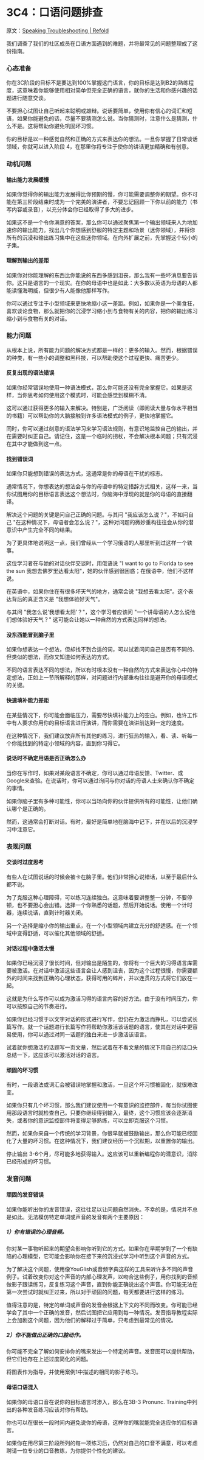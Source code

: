 # 3C4：口语问题排查

原文：[Speaking Troubleshooting | Refold](https://refold.la/roadmap/stage-3/c/speaking-troubleshooting)

我们调查了我们的社区成员在口语方面遇到的难题，并将最常见的问题整理成了这份指南。

### 心态准备

你在3C阶段的目标不是要达到100%掌握这门语言，你的目标是达到B2的熟练程度，这意味着你能够使用相对简单但完全正确的语言，就你的生活和你感兴趣的话题进行随意交谈。

不要担心试图让自己听起来聪明或雄辩。说话要简单，使用你有信心的词汇和短语，如果你能避免的话，尽量不要猜测怎么说。当你猜测时，注意什么是猜测，什么不是。这将帮助你避免巩固坏习惯。

你的目标是以一种感觉自然和正确的方式来表达你的想法。一旦你掌握了日常谈话领域，你就可以进入阶段 4，在那里你将专注于使你的讲话更加精确和有创意。

### 动机问题

#### 输出能力发展缓慢

如果你觉得你的输出能力发展得比你预期的慢，你可能需要调整你的期望。你不可能在第三阶段结束时成为一个完美的演讲者，不要忘记回顾一下你以前的能力（书写内容或录音），以充分体会你已经取得了多大的进步。

如果这不是一个令你满意的答案，那么你可以通过聚焦第一个输出领域来人为地加速你的输出能力。找出几个你想感到舒服的特定主题和场景（迷你领域），并将你所有的沉浸和输出练习集中在这些迷你领域。在向外扩展之前，先掌握这个较小的子集。

#### 理解到输出的差距

如果你对你能理解的东西比你能说的东西多感到沮丧，那么我有一些坏消息要告诉你。这只是语言的一个现实。在你的母语中也是如此：大多数以英语为母语的人都能读懂海明威，但很少有人能像他那样写作。

你可以通过专注于小型领域来更快地缩小这一差距。例如，如果你是一个美食狂，喜欢谈论食物，那么就把你的沉浸学习缩小到与食物有关的内容，把你的输出练习缩小到与食物有关的对话。

### 能力问题

从根本上说，所有能力问题的解决方式都是一样的：更多的输入。然而，根据错误的种类，有一些小的调整和黑科技，可以帮助使这个过程更快、痛苦更少。

#### 反复出现的语法错误

如果你经常错误地使用一种语法模式，那么你可能还没有完全掌握它。如果是这样，当你思考如何使用这个模式时，可能会感觉到模糊不清。

这可以通过获得更多的输入来解决。特别是，广泛阅读（即阅读大量与你水平相当的书籍）可以帮助你的大脑接触到许多语法模式的例子，更快地掌握它。

同时，你可以通过刻意的语法学习来学习语法规则，有意识地监控自己的输出，并在需要时纠正自己。请记住，这是一个临时的拐杖，不会解决根本问题；只有沉浸在其中才能做到这一点。

#### 找到错误词

如果你只能想到错误的表达方式，这通常是你的母语在干扰的标志。

通常情况下，你想表达的想法会与你的母语中的特定措辞方式相关，这样一来，当你试图用你的目标语言表达这个想法时，你脑海中浮现的就是你的母语的直接翻译。

解决这个问题的关键是问自己正确的问题。与其问 "我应该怎么说？"，不如问自己 "在这种情况下，母语者会怎么说？"，这种对问题的微妙重构往往会从你的潜意识中产生完全不同的结果。

为了更具体地说明这一点，我们曾经从一个学习俄语的人那里听到过这样一个轶事。

这位学习者在与她的对话伙伴交谈时，用俄语说 "I want to go to Florida to see the sun 我想去佛罗里达看太阳"，她的伙伴感到很困惑；在俄语中，他们不这样说。

在英语中，如果你住在有很多坏天气的地方，通常会说 "我想去看太阳"。这个表达背后的真正含义是 "我想体验好天气"。

与其问 "我怎么说'我想看太阳'？"，这个学习者应该问 "一个讲母语的人怎么说他们想体验好天气？" 这可能会让她以一种自然的方式表达同样的想法。

#### 没东西能冒到脑子里

如果你想表达一个想法，但却找不到合适的词，可以试着问问自己是否有不同的、但类似的想法，而你又知道如何表达的方式。

不同的语言表达不同的想法，所以有时根本没有一种自然的方式来表达你心中的特定想法，正如上一节所解释的那样，对问题进行内部重构往往是避开你的母语模式的关键。

#### 快速填补能力差距

在某些情况下，你可能会面临压力，需要尽快填补能力上的空白。例如，也许工作中有人要求你用你的目标语言进行演讲，而你需要在演讲前达到一定的速度。

在这种情况下，我们建议放弃所有其他的练习，进行狂热的输入，看、读、听每一个你能找到的特定小领域的内容，直到你习得它。

#### 说话时不确定用语是否正确怎么办

当你在写作时，如果对某段语言不确定，你可以通过母语反馈、Twitter、或Google来查验。在说话时，你可以通过询问与你对话的母语人士来确认你不确定的事情。

如果你脑子里有多种可能性，你可以当场向你的伙伴提供所有的可能性，让他们确认哪个是正确的。

然而，这通常会打断对话。有时，最好是简单地在脑海中记下，并在以后的沉浸学习中注意它。

### 表现问题

#### 交谈时过度思考

有些人在试图说话的时候会被卡在脑子里。他们非常担心说错话，以至于最后什么都不说。

为了克服这种心理障碍，可以练习连续独白。这意味着要讲整整一分钟，不要停顿，也不要担心会出错。选择一个你熟悉的话题，然后开始说话。使用一个计时器，连续说话，直到计时器关闭。

另一个选择是缩小你的输出重点，在一个小型领域内建立充分的舒适感。在一个领域中变得舒适，可以催化其他领域的舒适。

#### 对话过程中激活太慢

如果你已经沉浸了很长时间，但对输出是陌生的，你将有一个巨大的习得语言库需要被激活。在对话中激活这些语言会让人感到沮丧，因为这个过程很慢，你需要额外的时间来找到正确的心理状态，获得可用的碎片，并以连贯的方式将它们放在一起。

这就是为什么写作可以成为激活习得的语言内容的好方法。由于没有时间压力，你可以按照自己的节奏进行。

如果你已经习惯于以文字对话的形式进行写作，但仍在为激活而挣扎，可以尝试长篇写作。就一个话题进行长篇写作将帮助你激活该话题的语言，使其在对话中更容易使用，你可以通过对同一话题的独白来进一步激活该语言。

试着就你想激活的话题写一页文章，然后试着在不看文章的情况下用自己的话口头总结一下，这应该可以激活对话的语言。

#### 顽固的坏习惯

有时，一段语法或词汇会被错误地掌握和激活，一旦这个坏习惯被固化，就很难改变。

如果你只有几个坏习惯，那么我们建议使用一个有意识的监控部件，每当你试图使用那段语言时就检查自己。只要你继续得到输入，最终，这个习惯应该会逐渐消失，或者你的意识监控部件将变得足够熟练，可以立即克服这个习惯。

然而，如果你来自一个传统的学习背景，你很早就被鼓励输出，那么你可能已经固化了大量的坏习惯。在这种情况下，我们建议经历一个沉默期，以重置你的输出。

停止输出 3-6个月，尽可能多地获得输入。这应该可以重新编程你的潜意识，消除已经形成的坏习惯。

### 发音问题

#### 顽固的发音错误

如果你能听出你的发音错误，这往往足以让问题自然消失。不幸的是，情况并不总是如此。无法模仿特定单词或声音的发音有两个主要原因：

##### 1）你有错误的心理音频。

你对某一事物听起来的期望会影响你听到它的方式。如果你在早期学到了一个有缺陷的心理模型，它可能会影响你在接下来的沉浸式学习中听到这个声音的方式。

为了解决这个问题，使用像YouGlish或音频字典这样的工具来听许多不同的声音例子。试着改变你对这个声音的内部心理发声，以吻合这些例子，用你找到的音频做影子跟读练习，反复练习这个声音，直到你能正确说出这个声音。你可能无法在第一次尝试时就纠正过来，所以对于顽固的问题，每天都要进行这样的练习。

值得注意的是，特定的单词或声音的发音会根据上下文的不同而改变。你可能已经学会了其中一个正确的发音，然后试图把它应用到每一种情况。发音指导教程实际上会加剧这个问题，因为他们的解释过于简单，只考虑到最常见的情况。

##### 2）你不能做出正确的口腔动作。

你可能不完全了解如何安排你的嘴来发出一个特定的声音。发音图可以提供帮助，但它们也存在上述过度简化的问题。

将图表作为指导，并使用案例1中描述的相同的影子练习。

#### 母语口语混入

如果你的母语口音在说你的目标语言时渗入，那么在3B-3 Pronunc. Training中列出的各种发音练习应该对你有帮助。

你也可以在很长一段时间内避免说你的母语，这样你的嘴就能完全适应你的目标语言。

如果你在用尽第三阶段所列的每一项练习后，仍然对自己的口音不满意，可以考虑聘请一位专业的口音教练，为你提供个性化的建议。